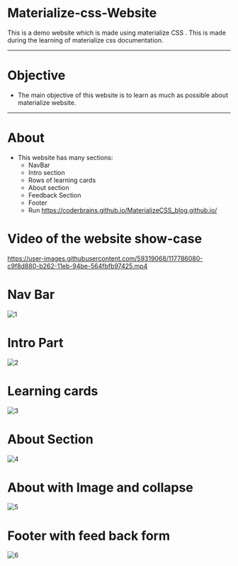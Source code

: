# Materialize-css-Website
This is a demo website which is made using materialize CSS . This is made during the learning of materialize css documentation.

***

# Objective
* The main objective of this website is to learn as much as possible about materialize website.

***
# About 
* This website has many sections:
  * NavBar
  * Intro section
  * Rows of learning cards
  * About section
  * Feedback Section
  * Footer
  * Run https://coderbrains.github.io/MaterializeCSS_blog.github.io/

<h1>Video of the website show-case</h1>




https://user-images.githubusercontent.com/59319068/117786080-c9f8d880-b262-11eb-94be-564fbfb97425.mp4

<h1>Nav Bar</h1>

![1](https://user-images.githubusercontent.com/59319068/117786709-6de28400-b263-11eb-8a50-221c04ef8bf8.JPG)


<h1>Intro Part</h1>

![2](https://user-images.githubusercontent.com/59319068/117786822-881c6200-b263-11eb-9784-397ad4f134fc.JPG)


<h1>Learning cards</h1>

![3](https://user-images.githubusercontent.com/59319068/117786944-a1bda980-b263-11eb-8abc-80920ec53ed7.JPG)

<h1>About Section </h1>

![4](https://user-images.githubusercontent.com/59319068/117787096-c285ff00-b263-11eb-98f6-b5ea66df4909.JPG)


<h1>About with Image and collapse</h1>

![5](https://user-images.githubusercontent.com/59319068/117787527-27415980-b264-11eb-82b9-23548e442a6e.JPG)

<h1>Footer with feed back form</h1>

![6](https://user-images.githubusercontent.com/59319068/117787343-01b45000-b264-11eb-84b8-355885f2b075.JPG)

